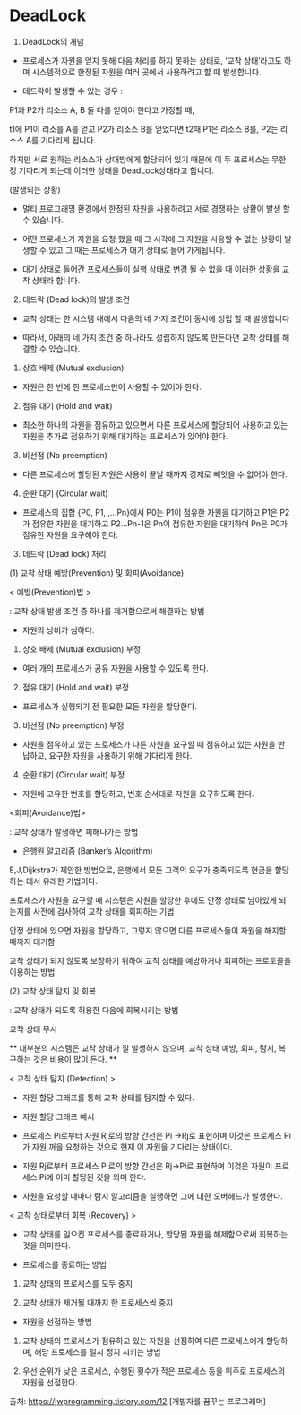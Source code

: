 # DeadLock

1. DeadLock의 개념

- 프로세스가 자원을 얻지 못해 다음 처리를 하지 못하는 상태로, ‘교착 상태’라고도 하며 시스템적으로 한정된 자원을 여러 곳에서 사용하려고 할 때 발생합니다.

- 데드락이 발생할 수 있는 경우 :



P1과 P2가 리소스 A, B 둘 다를 얻어야 한다고 가정할 때,

t1에 P1이 리소를 A를 얻고 P2가 리소스 B를 얻었다면 t2때 P1은 리소스 B를, P2는 리소스 A를 기다리게 됩니다.

하지만 서로 원하는 리소스가 상대방에게 할당되어 있기 때문에 이 두 프로세스는 무한정 기다리게 되는데 이러한 상태을 DeadLock상태라고 합니다.



(발생되는 상황)

- 멀티 프로그래밍 환경에서 한정된 자원을 사용하려고 서로 경쟁하는 상황이 발생 할 수 있습니다.

- 어떤 프로세스가 자원을 요청 했을 때 그 시각에 그 자원을 사용할 수 없는 상황이 발생할 수 있고 그 때는 프로세스가 대기 상태로 들어 가게됩니다.

- 대기 상태로 들어간 프로세스들이 실행 상태로 변경 될 수 없을 때 이러한 상황을 교착 상태라 합니다.

 

2. 데드락 (Dead lock)의 발생 조건

- 교착 상태는 한 시스템 내에서 다음의 네 가지 조건이 동시에 성립 할 때 발생합니다

- 따라서, 아래의 네 가지 조건 중 하나라도 성립하지 않도록 만든다면 교착 상태를 해결할 수 있습니다.

1) 상호 배제 (Mutual exclusion)

- 자원은 한 번에 한 프로세스만이 사용할 수 있어야 한다.

 2) 점유 대기 (Hold and wait)

- 최소한 하나의 자원을 점유하고 있으면서 다른 프로세스에 할당되어 사용하고 있는 자원을 추가로 점유하기 위해 대기하는 프로세스가 있어야 한다.

 3) 비선점 (No preemption)

- 다른 프로세스에 할당된 자원은 사용이 끝날 때까지 강제로 빼앗을 수 없어야 한다.

 4) 순환 대기 (Circular wait)

- 프로세스의 집합 {P0, P1, ,…Pn}에서 P0는 P1이 점유한 자원을 대기하고 P1은 P2가 점유한 자원을 대기하고 P2…Pn-1은 Pn이 점유한 자원을 대기하며 Pn은 P0가 점유한 자원을 요구해야 한다.

 

3. 데드락 (Dead lock) 처리

(1) 교착 상태 예방(Prevention) 및 회피(Avoidance)

< 예방(Prevention)법 >

: 교착 상태 발생 조건 중 하나를 제거함으로써 해결하는 방법



- 자원의 낭비가 심하다.

1) 상호 배제 (Mutual exclusion) 부정

- 여러 개의 프로세스가 공유 자원을 사용할 수 있도록 한다.

2) 점유 대기 (Hold and wait) 부정

- 프로세스가 실행되기 전 필요한 모든 자원을 할당한다.

3) 비선점 (No preemption) 부정

- 자원을 점유하고 있는 프로세스가 다른 자원을 요구할 때 점유하고 있는 자원을 반납하고, 요구한 자원을 사용하기 위해 기다리게 한다.

4) 순환 대기 (Circular wait) 부정

- 자원에 고유한 번호를 할당하고, 번호 순서대로 자원을 요구하도록 한다.

  

<회피(Avoidance)법>

 : 교착 상태가 발생하면 피해나가는 방법



- 은행원 알고리즘 (Banker’s Algorithm)

E,J,Dijkstra가 제안한 방법으로, 은행에서 모든 고객의 요구가 충족되도록 현금을 할당하는 데서 유래한 기법이다.

프로세스가 자원을 요구할 때 시스템은 자원을 할당한 후에도 안정 상태로 남아있게 되는지를 사전에 검사하여 교착 상태를 회피하는 기법

안정 상태에 있으면 자원을 할당하고, 그렇지 않으면 다른 프로세스들이 자원을 해지할 때까지 대기함

교착 상태가 되지 않도록 보장하기 위하여 교착 상태를 예방하거나 회피하는 프로토콜을 이용하는 방법



(2) 교착 상태 탐지 및 회복

 : 교착 상태가 되도록 허용한 다음에 회복시키는 방법



교착 상태 무시

** 대부분의 시스템은 교착 상태가 잘 발생하지 않으며, 교착 상태 예방, 회피, 탐지, 복구하는 것은 비용이 많이 든다. **

< 교착 상태 탐지 (Detection) >

- 자원 할당 그래프를 통해 교착 상태를 탐지할 수 있다.

- 자원 할당 그래프 예시



- 프로세스 Pi로부터 자원 Rj로의 방향 간선은 Pi ->Rj로 표현하며 이것은 프로세스 Pi가 자원 꺼을 요청하는 것으로 현재 이 자원을 기다리는 상태이다.

- 자원 Rj로부터 프로세스 Pi로의 방향 간선은 Rj->Pi로 표현하며 이것은 자원이 프로세스 Pi에 이미 할당된 것을 의미 한다.

- 자원을 요청할 때마다 탐지 알고리즘을 실행하면 그에 대한 오버헤드가 발생한다.



< 교착 상태로부터 회복 (Recovery) >

- 교착 상태를 일으킨 프로세스를 종료하거나, 할당된 자원을 해제함으로써 회복하는 것을 의미한다.

- 프로세스를 종료하는 방법

1. 교착 상태의 프로세스를 모두 중지

2. 교착 상태가 제거될 때까지 한 프로세스씩 중지



- 자원을 선점하는 방법

1. 교착 상태의 프로세스가 점유하고 있는 자원을 선점하여 다른 프로세스에게 할당하며, 해당 프로세스를 일시 정지 시키는 방법

2. 우선 순위가 낮은 프로세스, 수행된 횟수가 적은 프로세스 등을 위주로 프로세스의 자원을 선점한다.



출처: https://jwprogramming.tistory.com/12 [개발자를 꿈꾸는 프로그래머]
